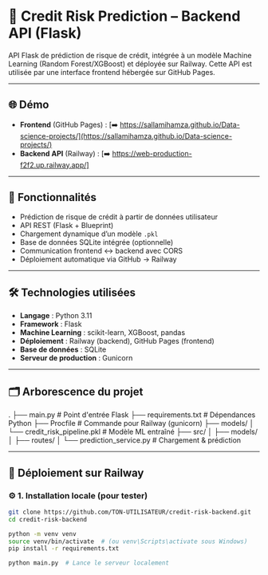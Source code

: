 # 💼 Credit Risk Prediction – Backend API (Flask)

API Flask de prédiction de risque de crédit, intégrée à un modèle Machine Learning (Random Forest/XGBoost) et déployée sur Railway. Cette API est utilisée par une interface frontend hébergée sur GitHub Pages.

---

## 🌐 Démo

- **Frontend** (GitHub Pages) : [➡️ https://sallamihamza.github.io/Data-science-projects/](https://sallamihamza.github.io/Data-science-projects/)
- **Backend API** (Railway) : [➡️ https://web-production-f2f2.up.railway.app/]

---

## 📌 Fonctionnalités

- Prédiction de risque de crédit à partir de données utilisateur
- API REST (Flask + Blueprint)
- Chargement dynamique d’un modèle `.pkl`
- Base de données SQLite intégrée (optionnelle)
- Communication frontend ↔ backend avec CORS
- Déploiement automatique via GitHub → Railway

---

## 🛠️ Technologies utilisées

- **Langage** : Python 3.11
- **Framework** : Flask
- **Machine Learning** : scikit-learn, XGBoost, pandas
- **Déploiement** : Railway (backend), GitHub Pages (frontend)
- **Base de données** : SQLite
- **Serveur de production** : Gunicorn

---

## 🗂️ Arborescence du projet

.
├── main.py # Point d'entrée Flask
├── requirements.txt # Dépendances Python
├── Procfile # Commande pour Railway (gunicorn)
├── models/
│ └── credit_risk_pipeline.pkl # Modèle ML entraîné
├── src/
│ ├── models/
│ ├── routes/
│ └── prediction_service.py # Chargement & prédiction

---

## 🚀 Déploiement sur Railway

### ⚙️ 1. Installation locale (pour tester)

```bash
git clone https://github.com/TON-UTILISATEUR/credit-risk-backend.git
cd credit-risk-backend

python -m venv venv
source venv/bin/activate  # (ou venv\Scripts\activate sous Windows)
pip install -r requirements.txt

python main.py  # Lance le serveur localement